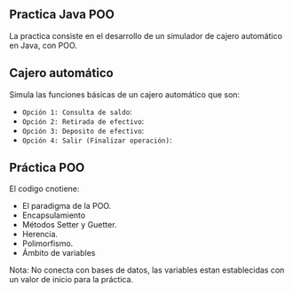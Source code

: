 ## Practica Java POO

La practica consiste en el desarrollo de un simulador de cajero automático en Java, con POO.

## Cajero automático

Simula las funciones básicas de un cajero automático que son:

- `Opción 1: Consulta de saldo`: 
- `Opción 2: Retirada de efectivo`: 
- `Opción 3: Deposito de efectivo`: 
- `Opción 4: Salir (Finalizar operación)`:

## Práctica POO

El codigo cnotiene:

- El paradigma de la POO.
- Encapsulamiento
- Métodos Setter y Guetter.
- Herencia.
- Polimorfismo.
- Ámbito de variables

Nota: No conecta con bases de datos, las variables estan establecidas con un valor de inicio para la práctica.

